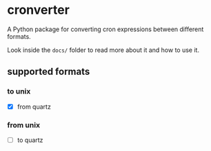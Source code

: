 # cronverter

A Python package for converting cron expressions between different formats.

Look inside the `docs/` folder to read more about it and how to use it.

## supported formats

### to unix

- [x] from quartz

### from unix

- [ ] to quartz


